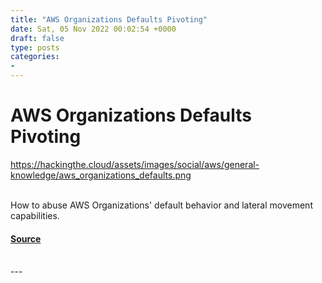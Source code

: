 ```yaml
---
title: "AWS Organizations Defaults Pivoting"
date: Sat, 05 Nov 2022 00:02:54 +0000
draft: false
type: posts
categories: 
- 
---
```

# AWS Organizations Defaults Pivoting
https://hackingthe.cloud/assets/images/social/aws/general-knowledge/aws_organizations_defaults.png
<br/>

<br/>
How to abuse AWS Organizations' default behavior and lateral movement capabilities.

#### [Source](https://hackingthe.cloud/aws/general-knowledge/aws_organizations_defaults/)

<br/>
---

